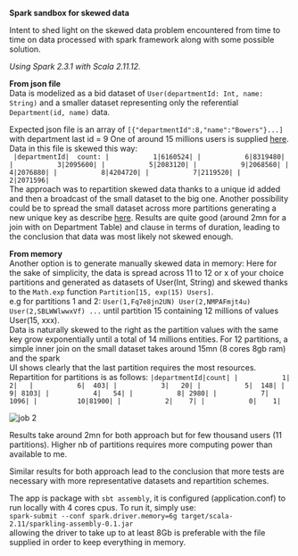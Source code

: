 **Spark sandbox for skewed data**

Intent to shed light on the skewed data problem encountered from time to time 
on data processed with spark framework along with some possible solution.

_Using Spark 2.3.1 with Scala 2.11.12._

**From json file**\
Data is modelized as a bid dataset of `User(departmentId: Int, name: String)`
and a smaller dataset representing only the referential `Department(id, name)` data.

Expected json file is an array of `[{"departmentId":8,"name":"Bowers"}...]` with department last id = 9
One of around 15 millions users is supplied [here](https://drive.google.com/open?id=1yCDV5FiOMKf_h6KFaY86ljTQMSqQhtnI).  
Data in this file is skewed this way:   
`
|departmentId|  count:
|           1|6160524|
|           6|8319480|
|           3|2095600|
|           5|2083120|
|           9|2068560|
|           4|2076880|
|           8|4204720|
|           7|2119520|
|           2|2071596|` \
The approach was to repartition skewed data thanks to a unique id added and then a broadcast of the small 
dataset to the big one. Another possibility could be to spread the small dataset across more partitions generating a new unique key
as describe [here](https://stackoverflow.com/questions/40373577/skewed-dataset-join-in-spark).
Results are quite good (around 2mn for a join with on Department Table) and clause in terms of duration, 
leading to the conclusion that data was most likely not skewed enough.

**From memory**\
Another option is to generate manually skewed data in memory:
Here for the sake of simplicity, the data is spread across 11 to 12 or x of your choice partitions and generated as datasets 
of User(Int, String) and skewed thanks to the `Math.exp` function `Partition[15, exp(15) Users]`.\
e.g for partitions 1 and 2: 
`User(1,Fq7e8jn2UN)
 User(2,NMPAFmjt4u)
 User(2,SBLWWlwwxVf)
...`
until partition 15 containing 12 millions of values User(15, xxx).\
Data is naturally skewed to the right as the partition values with the same key
grow exponentially until a total of 14 millions entities.
For 12 partitions, a simple inner join on the small dataset takes around 15mn (8 cores 8gb ram) and the spark \
UI shows clearly that the last partition requires the most resources.
Repartition for partitions is as follows:
`|departmentId|count|
|           1|    2|  
|           6|  403|
|           3|   20|
|           5|  148|
|           9| 8103|
|           4|   54|
|           8| 2980|
|           7| 1096|
|          10|81900|
|           2|    7|
|           0|    1|`

![job 2](https://ibb.co/f8hi29)

Results take around 2mn for both approach but for few thousand users (11 partitions). Higher nb of partitions requires 
more computing power than available to me.

Similar results for both approach lead to the conclusion that more tests are necessary with more representative datasets
and repartition schemes.


The app is package with `sbt assembly`, it is configured (application.conf) to run locally with 4 cores cpus.
To run it, simply use: \
`spark-submit --conf spark.driver.memory=6g target/scala-2.11/sparkling-assembly-0.1.jar`   
allowing the driver to take up to at least 8Gb is preferable with the file supplied in order to keep everything in memory.
